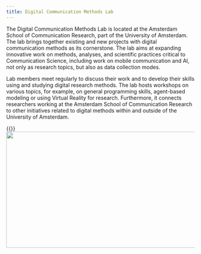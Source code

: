 ```yaml
---
title: Digital Communication Methods Lab 
---
```


The Digital Communication Methods Lab is located at the Amsterdam School of Communication Research, part of the University of Amsterdam. The lab brings together existing and new projects with digital communication methods as its cornerstone. The lab aims at expanding innovative work on methods, analyses, and scientific practices critical to Communication Science, including work on mobile communication and AI, not only as research topics, but also as data collection modes.

Lab members meet regularly to discuss their work and to develop their skills using and studying digital research methods. The lab hosts workshops on various topics, for example, on general programming skills, agent-based modeling or using Virtual Reality for research. Furthermore, it connects researchers working at the Amsterdam School of Communication Research to other initiatives related to digital methods within and outside of the University of Amsterdam.

{{<img align="left" width="944" height="310" src="../profile_pic/lab.jpg">}}